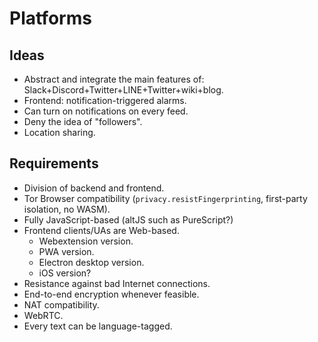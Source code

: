 # Platforms

## Ideas
- Abstract and integrate the main features of: Slack+Discord+Twitter+LINE+Twitter+wiki+blog.
- Frontend: notification-triggered alarms.
- Can turn on notifications on every feed.
- Deny the idea of "followers".
- Location sharing.

## Requirements
- Division of backend and frontend.
- Tor Browser compatibility (`privacy.resistFingerprinting`, first-party isolation, no WASM).
- Fully JavaScript-based (altJS such as PureScript?)
- Frontend clients/UAs are Web-based.
  - Webextension version.
  - PWA version.
  - Electron desktop version.
  - iOS version?
- Resistance against bad Internet connections.
- End-to-end encryption whenever feasible.
- NAT compatibility.
- WebRTC.
- Every text can be language-tagged.
